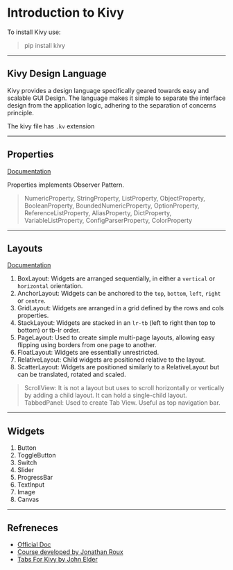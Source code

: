 # Introduction to Kivy

To install Kivy use:
> pip install kivy

---

## Kivy Design Language
Kivy provides a design language specifically geared towards easy and scalable GUI Design. The language makes it simple to separate the interface design from the application logic, adhering to the separation of concerns principle.

The kivy file has `.kv` extension

---
## Properties
[Documentation](https://kivy.org/doc/stable/gettingstarted/properties.html)

Properties implements Observer Pattern.

> NumericProperty, StringProperty, ListProperty, ObjectProperty, BooleanProperty, BoundedNumericProperty, OptionProperty, ReferenceListProperty, AliasProperty, DictProperty, VariableListProperty, ConfigParserProperty, ColorProperty

---

## Layouts
[Documentation](https://kivy.org/doc/stable/gettingstarted/layouts.html)
1. BoxLayout: Widgets are arranged sequentially, in either a `vertical` or `horizontal` orientation.
2. AnchorLayout: Widgets can be anchored to the `top`, `bottom`, `left`, `right` or `centre`.
3. GridLayout: Widgets are arranged in a grid defined by the rows and cols properties.
4. StackLayout: Widgets are stacked in an `lr-tb` (left to right then top to bottom) or tb-lr order.
5. PageLayout: Used to create simple multi-page layouts, allowing easy flipping using borders from one page to another.
6. FloatLayout: Widgets are essentially unrestricted.
7. RelativeLayout: Child widgets are positioned relative to the layout.
8. ScatterLayout: Widgets are positioned similarly to a RelativeLayout but can be translated, rotated and scaled.

> ScrollView: It is not a layout but uses to scroll horizontally or vertically by adding a child layout. It can hold a single-child layout.
> TabbedPanel: Used to create Tab View. Useful as top navigation bar.

---

## Widgets
1. Button
2. ToggleButton
3. Switch
4. Slider
5. ProgressBar
6. TextInput
7. Image
8. Canvas

---

## Refreneces

- [Official Doc](https://kivy.org/doc/stable/)
- [Course developed by Jonathan Roux](https://www.youtube.com/watch?v=l8Imtec4ReQ&ab_channel=freeCodeCamp.org)
- [Tabs For Kivy by John Elder](https://kivycoder.com/tabs-for-kivy-python-kivy-gui-tutorial-34/)


